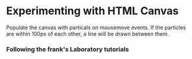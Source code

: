 # Experimenting with HTML Canvas

Populate the canvas with particals on mousemove events. If the particles are within 100px of each other, a line will be drawn between them.

### Following the frank's Laboratory tutorials
